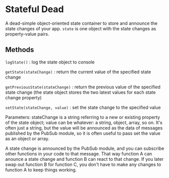 # Stateful Dead

A dead-simple object-oriented state container to store and announce the state changes of your app. `state` is one object with the state changes as property-value pairs.

## Methods

`logState()` : log the state object to console

`getState(stateChange)` : return the current value of the specified state change

`getPreviousState(stateChange)` : return the previous value of the specified state change (the state object stores the two latest values for each state change property)

`setState(stateChange, value)` : set the state change to the specified value

Parameters: stateChange is a string referring to a new or existing property of the state object; value can be whatever: a string, object, array, so on. It's often just a string, but the value will be announced as the data of messages published by the PubSub module, so it is often useful to pass set the value as an object or array.

A state change is announced by the PubSub module, and you can subscribe other functions in your code to that message. That way function A can anounce a state change and function B can react to that change. If you later swap out function B for function C, you don't have to make any changes to function A to keep things working. 